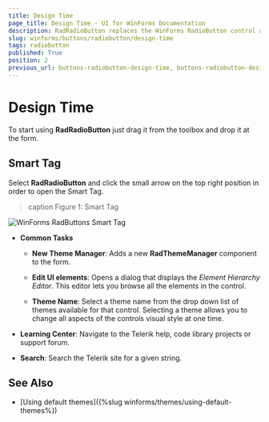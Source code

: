 ```yaml
---
title: Design Time
page_title: Design Time - UI for WinForms Documentation
description: RadRadioButton replaces the WinForms RadioButton control and adds robust data binding, state management, and design options. 
slug: winforms/buttons/radiobutton/design-time
tags: radiobutton
published: True
position: 2
previous_url: buttons-radiobutton-design-time, buttons-radiobutton-designing-radradiobutton
---
```


# Design Time

To start using __RadRadioButton__ just drag it from the toolbox and drop it at the form.

## Smart Tag

Select __RadRadioButton__ and click the small arrow on the top right position in order to open the Smart Tag.

>caption Figure 1: Smart Tag

![WinForms RadButtons Smart Tag](images/buttons-radiobutton-design-time001.png)

* __Common Tasks__

	* __New Theme Manager__: Adds a new __RadThemeManager__ component to the form.

	* __Edit UI elements__: Opens a dialog that displays the *Element Hierarchy Editor*. This editor lets you browse all the elements in the control.

	* __Theme Name__: Select a theme name from the drop down list of themes available for that control. Selecting a theme allows you to change all aspects of the controls visual style at one time.

* __Learning Center__: Navigate to the Telerik help, code library projects or support forum.

* __Search__: Search the Telerik site for a given string.


## See Also

* [Using default themes]({%slug winforms/themes/using-default-themes%})
